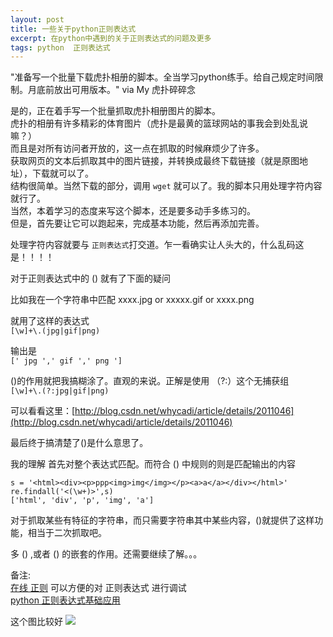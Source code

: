 ```yaml
---
layout: post
title: 一些关于python正则表达式
excerpt: 在python中遇到的关于正则表达式的问题及更多
tags: python  正则表达式
---
```


"准备写一个批量下载虎扑相册的脚本。全当学习python练手。给自己规定时间限制。月底前放出可用版本。"
via My 虎扑碎碎念

是的，正在着手写一个批量抓取虎扑相册图片的脚本。   
虎扑的相册有许多精彩的体育图片（虎扑是最黄的篮球网站的事我会到处乱说嘛？）  
而且是对所有访问者开放的，这一点在抓取的时候麻烦少了许多。  
获取网页的文本后抓取其中的图片链接，并转换成最终下载链接（就是原图地址），下载就可以了。  
结构很简单。当然下载的部分，调用 `wget` 就可以了。我的脚本只用处理字符内容就行了。  
当然，本着学习的态度来写这个脚本，还是要多动手多练习的。  
但是，首先要让它可以跑起来，完成基本功能，然后再添加完善。  

处理字符内容就要与 `正则表达式`打交道。乍一看确实让人头大的，什么乱码这是！！！！

对于正则表达式中的 () 就有了下面的疑问  

比如我在一个字符串中匹配 xxxx.jpg or xxxxx.gif or xxxx.png 

就用了这样的表达式  
`[\w]+\.(jpg|gif|png)`

输出是  
`[' jpg ',' gif ',' png ']` 

()的作用就把我搞糊涂了。直观的来说。正解是使用 （?:）这个无捕获组  
`[\w]+\.(?:jpg|gif|png)`

可以看看这里：[http://blog.csdn.net/whycadi/article/details/2011046](http://blog.csdn.net/whycadi/article/details/2011046)

最后终于搞清楚了()是什么意思了。

我的理解 
首先对整个表达式匹配。而符合 () 中规则的则是匹配输出的内容 

	s = '<html><div><p>ppp<img>img</img></p><a>a</a></div></html>' 
	re.findall('<(\w+)>',s) 
	['html', 'div', 'p', 'img', 'a']
    

对于抓取某些有特征的字符串，而只需要字符串其中某些内容，()就提供了这样功能，相当于二次抓取吧。 

多 () ,或者 () 的嵌套的作用。还需要继续了解。。。


备注:  
 [在线 正则](http://regexpal.com) 可以方便的对 正则表达式 进行调试  
 [python 正则表达式基础应用](http://www.cnblogs.com/huxi/archive/2010/07/04/1771073.html)


这个图比较好
<img src="http://images.cnblogs.com/cnblogs_com/huxi/Windows-Live-Writer/Python_10A67/pyre_ebb9ce1c-e5e8-4219-a8ae-7ee620d5f9f1.png">